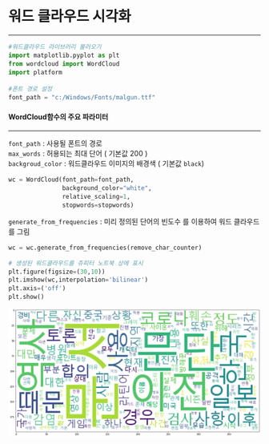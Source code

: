 # 워드 클라우드 시각화
---



```python
#워드클라우드 라이브러리 불러오기
import matplotlib.pyplot as plt
from wordcloud import WordCloud
import platform

#폰트 경로 설정
font_path = "c:/Windows/Fonts/malgun.ttf"
```

#### WordCloud함수의 주요 파라미터
---
`font_path` : 사용될 폰트의 경로  
`max_words` : 허용되는 최대 단어 ( 기본값 200 )  
`backgroud_color` : 워드클라우드 이미지의 배경색 ( 기본값 `black`)



```python
wc = WordCloud(font_path=font_path,
               background_color="white",
               relative_scaling=1,
               stopwords=stopwords)
```

`generate_from_frequencies` : 미리 정의된 단어의 빈도수 를 이용하여 워드 클라우드를 그림


```python
wc = wc.generate_from_frequencies(remove_char_counter)
```


```python
# 생성된 워드클라우드를 쥬피터 노트북 상에 표시
plt.figure(figsize=(30,10))
plt.imshow(wc,interpolation='bilinear')
plt.axis=('off')
plt.show()
```


![png](output_6_0.png)

